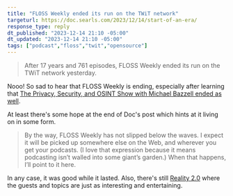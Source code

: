 ```yaml
---
title: "FLOSS Weekly ended its run on the TWiT network"
targeturl: https://doc.searls.com/2023/12/14/start-of-an-era/
response_type: reply
dt_published: "2023-12-14 21:10 -05:00"
dt_updated: "2023-12-14 21:10 -05:00"
tags: ["podcast","floss","twit","opensource"]
---
```


> After 17 years and 761 episodes, FLOSS Weekly ended its run on the TWiT network yesterday.

Nooo! So sad to hear that FLOSS Weekly is ending, especially after learning that [The Privacy, Security, and OSINT Show with Michael Bazzell ended as well](/responses/farewell-privacy-security-osint-podcast/). 

At least there's some hope at the end of Doc's post which hints at it living on in some form.

> By the way, FLOSS Weekly has not slipped below the waves. I expect it will be picked up somewhere else on the Web, and wherever you get your podcasts. (I love that expression because it means podcasting isn’t walled into some giant’s garden.) When that happens, I’ll point to it here.

In any case, it was good while it lasted. Also, there's still [Reality 2.0](https://www.reality2cast.com/) where the guests and topics are just as interesting and entertaining. 